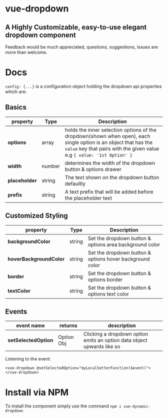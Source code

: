 # vue-dropdown
## A Highly Customizable, easy-to-use elegant dropdown component

Feedback would be much appreciated, questions, suggestions, issues are more than welcome.

# Docs
```config: {...}``` is a configuration object holding the dropdown api properties which are:

## Basics

| property | Type  | Description |
| --- | ---  | --- |
| **options** | array | holds the inner selection options of the dropdown(shown when open), each single option is an object that has the ```value``` key that pairs with the given value e.g ```{ value: '1st Option' }``` |
| **width** | number | determines the width of the dropdown button & options drawer |
| **placeholder** | string | The text shown on the dropdown button defaultly |
| **prefix** | string | A text prefix that will be added before the placeholder text |

## Customized Styling

| property | Type  | Description |
| --- | ---  | --- |
| **backgroundColor** | string | Set the dropdown button & options area background color |
| **hoverBackgroundColor** | string | Set the dropdown button & options hover background color |
| **border** | string | Set the dropdown button & options border |
| **textColor** | string | Set the dropdown button & options text color |

## Events
| event name | returns | description |
| --- | ---  | --- |
| **setSelectedOption** | Option Obj | Clicking a dropdown option emits an option data object upwards like so |

Listening to the event:
```
<vue-dropdown @setSelectedOption="myLocalSetterFunction($event)"></vue-dropdown>
```

# Install via NPM
To install the component simply use the command ```npm i vue-dynamic-dropdown```
